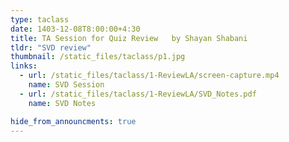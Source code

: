 ```yaml
---
type: taclass
date: 1403-12-08T8:00:00+4:30
title: TA Session for Quiz Review	by Shayan Shabani
tldr: "SVD review"
thumbnail: /static_files/taclass/p1.jpg
links:
  - url: /static_files/taclass/1-ReviewLA/screen-capture.mp4
    name: SVD Session
  - url: /static_files/taclass/1-ReviewLA/SVD_Notes.pdf
    name: SVD Notes

hide_from_announcments: true
---
```

